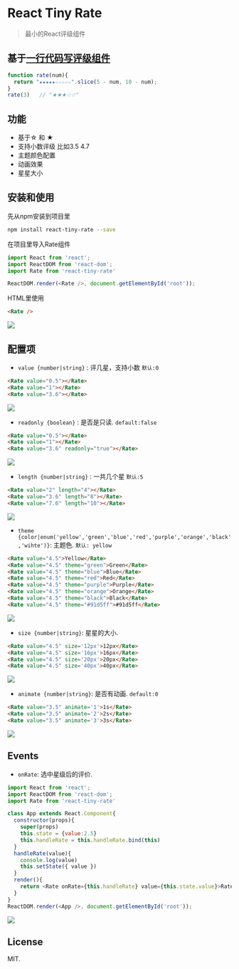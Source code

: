 # React Tiny Rate


> 最小的React评级组件



## 基于[一行代码写评级组件](https://www.zhihu.com/question/46943112/answer/113583615)

```js
function rate(num){
  return "★★★★★☆☆☆☆☆".slice(5 - num, 10 - num);
}
rate(3)   // "★★★☆☆"

```


## 功能

* 基于☆ 和 ★
* 支持小数评级 比如3.5  4.7
* 主题颜色配置
* 动画效果
* 星星大小

## 安装和使用

先从npm安装到项目里

```bash
npm install react-tiny-rate --save
```

在项目里导入Rate组件

```javascript
import React from 'react';
import ReactDOM from 'react-dom';
import Rate from 'react-tiny-rate'

ReactDOM.render(<Rate />, document.getElementById('root'));
```

HTML里使用

```html
<Rate />
```
![](http://image.shengxinjing.cn/rate/00.png)


## 配置项

- `value {number|string}` : 评几星，支持小数 `默认:0`

```html
<Rate value="0.5"></Rate>
<Rate value="1"></Rate>
<Rate value="3.6"></Rate>
```
![](http://image.shengxinjing.cn/rate/01.png)



- `readonly {boolean}` : 是否是只读. `default:false`

```html
<Rate value="0.5"></Rate>
<Rate value="1"></Rate>
<Rate value="3.6" readonly="true"></Rate>
```
![](http://image.shengxinjing.cn/rate/01.gif)

- `length {number|string}` : 一共几个星 `默认:5`

```html
<Rate value="2" length="4"></Rate>
<Rate value="3.6" length="8"></Rate>
<Rate value="7.6" length="10"></Rate>
```
![](http://image.shengxinjing.cn/rate/02.png)


- `theme {color|enum('yellow','green','blue','red','purple','orange','black','wihte')}`: 主题色. `默认: yellow`

```html
<Rate value="4.5">Yellow</Rate>
<Rate value="4.5" theme="green">Green</Rate>
<Rate value="4.5" theme="blue">Blue</Rate>
<Rate value="4.5" theme="red">Red</Rate>
<Rate value="4.5" theme="purple">Purple</Rate>
<Rate value="4.5" theme="orange">Orange</Rate>
<Rate value="4.5" theme="black">Black</Rate>
<Rate value="4.5" theme="#91d5ff">#91d5ff</Rate>

```

![](http://image.shengxinjing.cn/rate/03.png)


- `size {number|string}`: 星星的大小. 

```html
<Rate value="4.5" size='12px'>12px</Rate>
<Rate value="4.5" size='16px'>16px</Rate>
<Rate value="4.5" size='20px'>20px</Rate>
<Rate value="4.5" size='40px'>40px</Rate>
```

![](http://image.shengxinjing.cn/rate/04.png)


- `animate {number|string}`: 是否有动画. `default:0`

```html
<Rate value="3.5" animate='1'>1s</Rate>
<Rate value="3.5" animate='2'>2s</Rate>
<Rate value="3.5" animate='3'>3s</Rate>
```
![](http://image.shengxinjing.cn/rate/05.gif)

## Events

- `onRate`: 选中星级后的评价. 



```javascript
import React from 'react';
import ReactDOM from 'react-dom';
import Rate from 'react-tiny-rate'

class App extends React.Component{
  constructor(props){
    super(props)
    this.state = {value:2.5}
    this.handleRate = this.handleRate.bind(this)
  }
  handleRate(value){
    console.log(value)
    this.setState({ value })
  }
  render(){
    return <Rate onRate={this.handleRate} value={this.state.value}>Rate </Rate>
  }
}
ReactDOM.render(<App />, document.getElementById('root'));

```
![](http://image.shengxinjing.cn/rate/06.gif)


## License

MIT.
